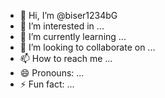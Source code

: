 - 👋 Hi, I’m @biser1234bG
- 👀 I’m interested in ...
- 🌱 I’m currently learning ...
- 💞️ I’m looking to collaborate on ...
- 📫 How to reach me ...
- 😄 Pronouns: ...
- ⚡ Fun fact: ...

<!---
biser1234bG/biser1234bG is a ✨ special ✨ repository because its `README.md` (this file) appears on your GitHub profile.
You can click the Preview link to take a look at your changes.
--->
